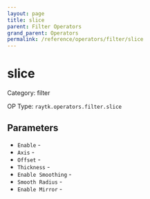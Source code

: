 ```yaml
---
layout: page
title: slice
parent: Filter Operators
grand_parent: Operators
permalink: /reference/operators/filter/slice
---
```


# slice



Category: filter

OP Type: `raytk.operators.filter.slice`

## Parameters

* `Enable` - 
* `Axis` - 
* `Offset` - 
* `Thickness` - 
* `Enable Smoothing` - 
* `Smooth Radius` - 
* `Enable Mirror` -

